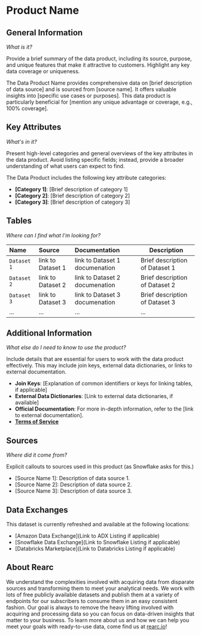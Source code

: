 # Product Name

## General Information

_What is it?_

Provide a brief summary of the data product, including its source, purpose, and unique features that make it attractive to customers. Highlight any key data coverage or uniqueness.

The Data Product Name provides comprehensive data on [brief description of data source] and is sourced from [source name]. It offers valuable insights into [specific use cases or purposes]. This data product is particularly beneficial for [mention any unique advantage or coverage, e.g., 100% coverage].

## Key Attributes

_What's in it?_

Present high-level categories and general overviews of the key attributes in the data product. Avoid listing specific fields; instead, provide a broader understanding of what users can expect to find.

The Data Product includes the following key attribute categories:

- **[Category 1]**: [Brief description of category 1]
- **[Category 2]**: [Brief description of category 2]
- **[Category 3]**: [Brief description of category 3]

## Tables

_Where can I find what I'm looking for?_

| Name                     | Source            | Documentation                   | Description                   |
|:-------------------------|:------------------|:--------------------------------|-------------------------------|
| `Dataset 1`              | link to Dataset 1 | link to Dataset 1 documenation  | Brief description of Dataset 1|
| `Dataset 2`              | link to Dataset 2 | link to Dataset 2 documenation  | Brief description of Dataset 2|
| `Dataset 3`              | link to Dataset 3 | link to Dataset 3 documenation  | Brief description of Dataset 3|
| ...              | ... | ...  | ... |

## Additional Information

_What else do I need to know to use the product?_

Include details that are essential for users to work with the data product effectively. This may include join keys, external data dictionaries, or links to external documentation.

- **Join Keys**: [Explanation of common identifiers or keys for linking tables, if applicable]
- **External Data Dictionaries**: [Link to external data dictionaries, if available]
- **Official Documentation**: For more in-depth information, refer to the [link to external documentation].
- **[Terms of Service](https://rearc-data-public-assets.s3.amazonaws.com/Rearc_Data_DSA.pdf)**

## Sources

_Where did it come from?_

Explicit callouts to sources used in this product (as Snowflake asks for this.)

- [Source Name 1]: Description of data source 1.
- [Source Name 2]: Description of data source 2.
- [Source Name 3]: Description of data source 3.

## Data Exchanges

This dataset is currently refreshed and available at the following locations:

- [Amazon Data Exchange](Link to ADX Listing if applicable)
- [Snowflake Data Exchange](Link to Snowflake Listing if applicable)
- [Databricks Marketplace](Link to Databricks Listing if applicable)

## About Rearc

We understand the complexities involved with acquiring data from disparate sources and transforming them to meet your
analytical needs. We work with lots of free publicly available datasets and publish them at a variety of endpoints for
our subscribers to consume them in an easy consistent fashion. Our goal is always to remove the heavy lifting involved
with acquiring and processing data so you can focus on data-driven insights that matter to your business. To learn more
about us and how we can help you meet your goals with ready-to-use data, come find us at [rearc.io](rearc.io)!
